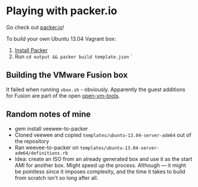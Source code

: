# Playing with packer.io

Go check out [packer.io](http://packer.io/)!

To build your own Ubuntu 13.04 Vagrant box:

1. [Install Packer](http://www.packer.io/intro/getting-started/setup.html)
2. Run `cd output && packer build template.json`
`

## Building the VMware Fusion box

It failed when running `vbox.sh` - obviously. Apparently the guest
additions for Fusion are part of the open [open-vm-tools](http://open-vm-tools.sourceforge.net/).

## Random notes of mine

- gem install veewee-to-packer
- Cloned veewee and copied `templates/ubuntu-13.04-server-adm64` out of
the repository
- Ran weevee-to-packer on `templates/ubuntu-13.04-server-adm64/definitions.rb`
- Idea: create an ISO from an already generated box and use it as the
start AMI for another box. Might speed up the process. Although — it
might be pointless since it imposes complexity, and the time it takes to
build from scratch isn't so long after all.
